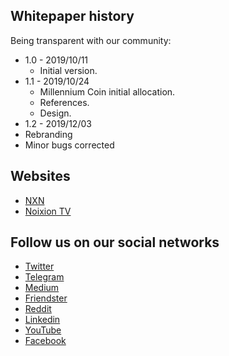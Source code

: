 ## Whitepaper history
Being transparent with our community:
- 1.0 - 2019/10/11
  - Initial version.
- 1.1 - 2019/10/24
  - Millennium Coin initial allocation. 
  - References.
  - Design.
 - 1.2 - 2019/12/03
  - Rebranding
  - Minor bugs corrected 
  
## Websites
* [NXN](https://noixion.io)
* [Noixion TV](https://noixion.tv) 


## Follow us on our social networks
* [Twitter](https://twitter.com/NoixionNXN) 
* [Telegram](https://t.me/MillenniumCoinGroup)
* [Medium](https://medium.com/noixion)
* [Friendster](https://friendster.io/noixion)
* [Reddit](https://www.reddit.com/r/Noixion/)
* [Linkedin](https://www.linkedin.com/company/noixion/)
* [YouTube](https://www.youtube.com/channel/UCuPxhKSKLuB61V45WBYtYBg)
* [Facebook](https://www.facebook.com/NoixionNXN/)

